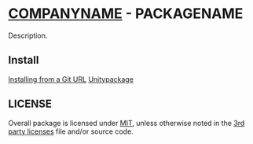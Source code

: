# [COMPANYNAME]() - PACKAGENAME

Description.

## Install

[Installing from a Git URL](https://docs.unity3d.com/Manual/upm-ui-giturl.html)
[Unitypackage](/releases)

## LICENSE

Overall package is licensed under [MIT](/LICENSE.md), unless otherwise noted in the [3rd party licenses](/THIRD%20PARTY%20NOTICES.md) file and/or source code.